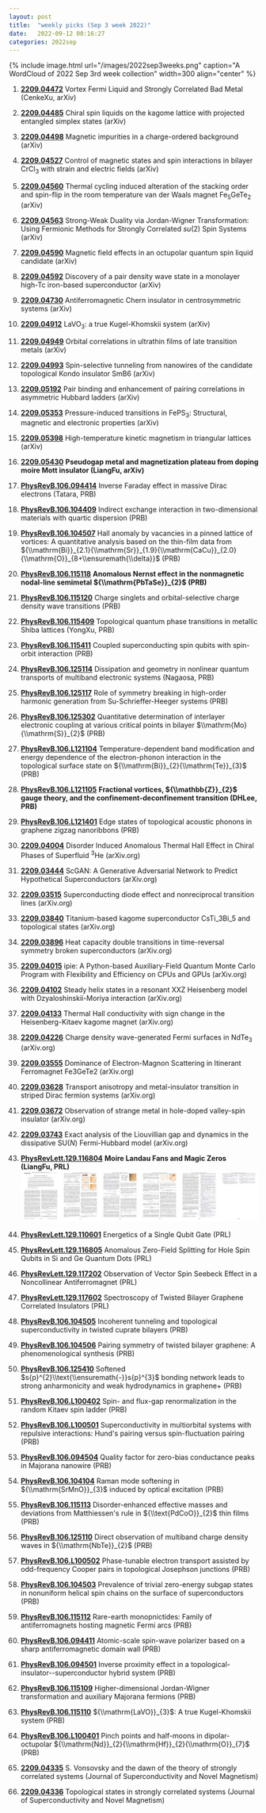 ```yaml
---
layout: post
title:  "weekly picks (Sep 3 week 2022)"
date:   2022-09-12 00:16:27
categories: 2022sep
---
```


{% include image.html url="/images/2022sep3weeks.png" caption="A WordCloud of 2022 Sep 3rd week collection" width=300 align="center" %}


1. **[2209.04472](http://arxiv.org/abs/2209.04472)** Vortex Fermi Liquid and Strongly Correlated Bad Metal (CenkeXu, arXiv)

1. **[2209.04485](http://arxiv.org/abs/2209.04485)** Chiral spin liquids on the kagome lattice with projected entangled simplex states (arXiv)

1. **[2209.04498](http://arxiv.org/abs/2209.04498)** Magnetic impurities in a charge-ordered background (arXiv)

1. **[2209.04527](http://arxiv.org/abs/2209.04527)** Control of magnetic states and spin interactions in bilayer CrCl$_{3}$ with strain and electric fields (arXiv)

1. **[2209.04560](http://arxiv.org/abs/2209.04560)** Thermal cycling induced alteration of the stacking order and spin-flip in the room temperature van der Waals magnet Fe$_5$GeTe$_2$ (arXiv)

1. **[2209.04563](http://arxiv.org/abs/2209.04563)** Strong-Weak Duality via Jordan-Wigner Transformation: Using Fermionic Methods for Strongly Correlated $su(2)$ Spin Systems (arXiv)

1. **[2209.04590](http://arxiv.org/abs/2209.04590)** Magnetic field effects in an octupolar quantum spin liquid candidate (arXiv)

1. **[2209.04592](http://arxiv.org/abs/2209.04592)** Discovery of a pair density wave state in a monolayer high-Tc iron-based superconductor (arXiv)

1. **[2209.04730](http://arxiv.org/abs/2209.04730)** Antiferromagnetic Chern insulator in centrosymmetric systems (arXiv)

1. **[2209.04912](http://arxiv.org/abs/2209.04912)** LaVO$_3$: a true Kugel-Khomskii system (arXiv)

1. **[2209.04949](http://arxiv.org/abs/2209.04949)** Orbital correlations in ultrathin films of late transition metals (arXiv)

1. **[2209.04993](http://arxiv.org/abs/2209.04993)** Spin-selective tunneling from nanowires of the candidate topological Kondo insulator SmB6 (arXiv)

1. **[2209.05192](http://arxiv.org/abs/2209.05192)** Pair binding and enhancement of pairing correlations in asymmetric Hubbard ladders (arXiv)

1. **[2209.05353](http://arxiv.org/abs/2209.05353)** Pressure-induced transitions in FePS$_3$: Structural, magnetic and electronic properties (arXiv)

1. **[2209.05398](http://arxiv.org/abs/2209.05398)** High-temperature kinetic magnetism in triangular lattices (arXiv)

1. **[2209.05430](http://arxiv.org/abs/2209.05430)** **Pseudogap metal and magnetization plateau from doping moire Mott insulator (LiangFu, arXiv)**




1. **[PhysRevB.106.094414](https://link.aps.org/doi/10.1103/PhysRevB.106.094414)** Inverse Faraday effect in massive Dirac electrons (Tatara, PRB)

1. **[PhysRevB.106.104409](https://link.aps.org/doi/10.1103/PhysRevB.106.104409)** Indirect exchange interaction in two-dimensional materials with quartic dispersion (PRB)

1. **[PhysRevB.106.104507](https://link.aps.org/doi/10.1103/PhysRevB.106.104507)** Hall anomaly by vacancies in a pinned lattice of vortices: A quantitative analysis based on the thin-film data from ${\\mathrm{Bi}}_{2.1}{\\mathrm{Sr}}_{1.9}{\\mathrm{CaCu}}_{2.0}{\\mathrm{O}}_{8+\\ensuremath{\\delta}}$ (PRB)

1. **[PhysRevB.106.115118](https://link.aps.org/doi/10.1103/PhysRevB.106.115118)** **Anomalous Nernst effect in the nonmagnetic nodal-line semimetal ${\\mathrm{PbTaSe}}_{2}$ (PRB)**

1. **[PhysRevB.106.115120](https://link.aps.org/doi/10.1103/PhysRevB.106.115120)** Charge singlets and orbital-selective charge density wave transitions (PRB)

1. **[PhysRevB.106.115409](https://link.aps.org/doi/10.1103/PhysRevB.106.115409)** Topological quantum phase transitions in metallic Shiba lattices (YongXu, PRB)

1. **[PhysRevB.106.115411](https://link.aps.org/doi/10.1103/PhysRevB.106.115411)** Coupled superconducting spin qubits with spin-orbit interaction (PRB)

1. **[PhysRevB.106.125114](https://link.aps.org/doi/10.1103/PhysRevB.106.125114)** Dissipation and geometry in nonlinear quantum transports of multiband electronic systems (Nagaosa, PRB)

1. **[PhysRevB.106.125117](https://link.aps.org/doi/10.1103/PhysRevB.106.125117)** Role of symmetry breaking in high-order harmonic generation from Su-Schrieffer-Heeger systems (PRB)

1. **[PhysRevB.106.125302](https://link.aps.org/doi/10.1103/PhysRevB.106.125302)** Quantitative determination of interlayer electronic coupling at various critical points in bilayer $\\mathrm{Mo}{\\mathrm{S}}_{2}$ (PRB)

1. **[PhysRevB.106.L121104](https://link.aps.org/doi/10.1103/PhysRevB.106.L121104)** Temperature-dependent band modification and energy dependence of the electron-phonon interaction in the topological surface state on ${\\mathrm{Bi}}_{2}{\\mathrm{Te}}_{3}$ (PRB)

1. **[PhysRevB.106.L121105](https://link.aps.org/doi/10.1103/PhysRevB.106.L121105)** **Fractional vortices, ${\\mathbb{Z}}_{2}$ gauge theory, and the confinement-deconfinement transition (DHLee, PRB)**

1. **[PhysRevB.106.L121401](https://link.aps.org/doi/10.1103/PhysRevB.106.L121401)** Edge states of topological acoustic phonons in graphene zigzag nanoribbons (PRB)





1. **[2209.04004](http://arxiv.org/abs/2209.04004)** Disorder Induced Anomalous Thermal Hall Effect in Chiral Phases of Superfluid $^3$He (arXiv.org)

1. **[2209.03444](http://arxiv.org/abs/2209.03444)** ScGAN: A Generative Adversarial Network to Predict Hypothetical Superconductors (arXiv.org)

1. **[2209.03515](http://arxiv.org/abs/2209.03515)** Superconducting diode effect and nonreciprocal transition lines (arXiv.org)

1. **[2209.03840](http://arxiv.org/abs/2209.03840)** Titanium-based kagome superconductor CsTi_3Bi_5 and topological states (arXiv.org)

1. **[2209.03896](http://arxiv.org/abs/2209.03896)** Heat capacity double transitions in time-reversal symmetry broken superconductors (arXiv.org)

1. **[2209.04015](http://arxiv.org/abs/2209.04015)** ipie: A Python-based Auxiliary-Field Quantum Monte Carlo Program with Flexibility and Efficiency on CPUs and GPUs (arXiv.org)

1. **[2209.04102](http://arxiv.org/abs/2209.04102)** Steady helix states in a resonant XXZ Heisenberg model with Dzyaloshinskii-Moriya interaction (arXiv.org)

1. **[2209.04133](http://arxiv.org/abs/2209.04133)** Thermal Hall conductivity with sign change in the Heisenberg-Kitaev kagome magnet (arXiv.org)

1. **[2209.04226](http://arxiv.org/abs/2209.04226)** Charge density wave-generated Fermi surfaces in NdTe$_3$ (arXiv.org)

1. **[2209.03555](http://arxiv.org/abs/2209.03555)** Dominance of Electron-Magnon Scattering in Itinerant Ferromagnet Fe3GeTe2 (arXiv.org)

1. **[2209.03628](http://arxiv.org/abs/2209.03628)** Transport anisotropy and metal-insulator transition in striped Dirac fermion systems (arXiv.org)

1. **[2209.03672](http://arxiv.org/abs/2209.03672)** Observation of strange metal in hole-doped valley-spin insulator (arXiv.org)

1. **[2209.03743](http://arxiv.org/abs/2209.03743)** Exact analysis of the Liouvillian gap and dynamics in the dissipative SU($N$) Fermi-Hubbard model (arXiv.org)

1. **[PhysRevLett.129.116804](https://link.aps.org/doi/10.1103/PhysRevLett.129.116804)** **Moire Landau Fans and Magic Zeros (LiangFu, PRL)** ![](/images/PhysRevLett.129.116804.pdf.jpg)

1. **[PhysRevLett.129.110601](https://link.aps.org/doi/10.1103/PhysRevLett.129.110601)** Energetics of a Single Qubit Gate (PRL)

1. **[PhysRevLett.129.116805](https://link.aps.org/doi/10.1103/PhysRevLett.129.116805)** Anomalous Zero-Field Splitting for Hole Spin Qubits in Si and Ge Quantum Dots (PRL)

1. **[PhysRevLett.129.117202](https://link.aps.org/doi/10.1103/PhysRevLett.129.117202)** Observation of Vector Spin Seebeck Effect in a Noncollinear Antiferromagnet (PRL)

1. **[PhysRevLett.129.117602](https://link.aps.org/doi/10.1103/PhysRevLett.129.117602)** Spectroscopy of Twisted Bilayer Graphene Correlated Insulators (PRL)

1. **[PhysRevB.106.104505](https://link.aps.org/doi/10.1103/PhysRevB.106.104505)** Incoherent tunneling and topological superconductivity in twisted cuprate bilayers (PRB)

1. **[PhysRevB.106.104506](https://link.aps.org/doi/10.1103/PhysRevB.106.104506)** Pairing symmetry of twisted bilayer graphene: A phenomenological synthesis (PRB)

1. **[PhysRevB.106.125410](https://link.aps.org/doi/10.1103/PhysRevB.106.125410)** Softened $s{p}^{2}\\text{\\ensuremath{-}}s{p}^{3}$ bonding network leads to strong anharmonicity and weak hydrodynamics in graphene+ (PRB)

1. **[PhysRevB.106.L100402](https://link.aps.org/doi/10.1103/PhysRevB.106.L100402)** Spin- and flux-gap renormalization in the random Kitaev spin ladder (PRB)

1. **[PhysRevB.106.L100501](https://link.aps.org/doi/10.1103/PhysRevB.106.L100501)** Superconductivity in multiorbital systems with repulsive interactions: Hund's pairing versus spin-fluctuation pairing (PRB)

1. **[PhysRevB.106.094504](https://link.aps.org/doi/10.1103/PhysRevB.106.094504)** Quality factor for zero-bias conductance peaks in Majorana nanowire (PRB)

1. **[PhysRevB.106.104104](https://link.aps.org/doi/10.1103/PhysRevB.106.104104)** Raman mode softening in ${\\mathrm{SrMnO}}_{3}$ induced by optical excitation (PRB)

1. **[PhysRevB.106.115113](https://link.aps.org/doi/10.1103/PhysRevB.106.115113)** Disorder-enhanced effective masses and deviations from Matthiessen's rule in ${\\text{PdCoO}}_{2}$ thin films (PRB)

1. **[PhysRevB.106.125110](https://link.aps.org/doi/10.1103/PhysRevB.106.125110)** Direct observation of multiband charge density waves in ${\\mathrm{NbTe}}_{2}$ (PRB)

1. **[PhysRevB.106.L100502](https://link.aps.org/doi/10.1103/PhysRevB.106.L100502)** Phase-tunable electron transport assisted by odd-frequency Cooper pairs in topological Josephson junctions (PRB)

1. **[PhysRevB.106.104503](https://link.aps.org/doi/10.1103/PhysRevB.106.104503)** Prevalence of trivial zero-energy subgap states in nonuniform helical spin chains on the surface of superconductors (PRB)

1. **[PhysRevB.106.115112](https://link.aps.org/doi/10.1103/PhysRevB.106.115112)** Rare-earth monopnictides: Family of antiferromagnets hosting magnetic Fermi arcs (PRB)

1. **[PhysRevB.106.094411](https://link.aps.org/doi/10.1103/PhysRevB.106.094411)** Atomic-scale spin-wave polarizer based on a sharp antiferromagnetic domain wall (PRB)

1. **[PhysRevB.106.094501](https://link.aps.org/doi/10.1103/PhysRevB.106.094501)** Inverse proximity effect in a topological-insulator--superconductor hybrid system (PRB)

1. **[PhysRevB.106.115109](https://link.aps.org/doi/10.1103/PhysRevB.106.115109)** Higher-dimensional Jordan-Wigner transformation and auxiliary Majorana fermions (PRB)

1. **[PhysRevB.106.115110](https://link.aps.org/doi/10.1103/PhysRevB.106.115110)** ${\\mathrm{LaVO}}_{3}$: A true Kugel-Khomskii system (PRB)

1. **[PhysRevB.106.L100401](https://link.aps.org/doi/10.1103/PhysRevB.106.L100401)** Pinch points and half-moons in dipolar-octupolar ${\\mathrm{Nd}}_{2}{\\mathrm{Hf}}_{2}{\\mathrm{O}}_{7}$ (PRB)

1. **[2209.04335](http://arxiv.org/abs/2209.04335)** S. Vonsovsky and the dawn of the theory of strongly correlated systems (Journal of Superconductivity and Novel Magnetism)

1. **[2209.04336](http://arxiv.org/abs/2209.04336)** Topological states in strongly correlated systems (Journal of Superconductivity and Novel Magnetism)
